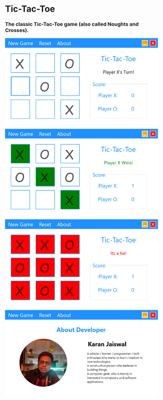 # Tic-Tac-Toe
### The classic Tic-Tac-Toe game (also called Noughts and Crosses).

<p align="center">
  <img align="center" alt="Preview-001" src="Previews/001.png"/>
</p>

<p align="center">
  <img align="center" alt="Preview-002" src="Previews/002.png"/>
</p>

<p align="center">
  <img align="center" alt="Preview-003" src="Previews/003.png"/>
</p>

<p align="center">
  <img align="center" alt="Preview-004" src="Previews/004.png"/>
</p>
